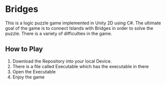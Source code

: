 # Bridges

This is a logic puzzle game implemented in Unity 2D using C#. The ultimate goal of the game is to connect Islands with Bridges in order to solve the puzzle. There is a variety of difficulties in the game. 

## How to Play

1) Download the Repository into your local Device. 
2) There is a file called Executable which has the executable in there
3) Open the Executable 
4) Enjoy the game
